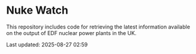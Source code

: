 # Nuke Watch

This repository includes code for retrieving the latest information available on the output of EDF nuclear power plants in the UK.

Last updated: 2025-08-27 02:59